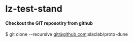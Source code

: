 # lz-test-stand

#### Checkout the GIT reposotiry from github 
$ git clone --recursive git@github.com:slaclab/proto-dune
